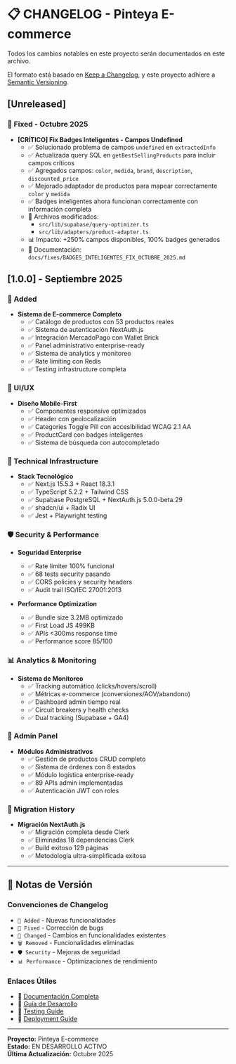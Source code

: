 # 📋 CHANGELOG - Pinteya E-commerce

Todos los cambios notables en este proyecto serán documentados en este archivo.

El formato está basado en [Keep a Changelog](https://keepachangelog.com/es-ES/1.0.0/),
y este proyecto adhiere a [Semantic Versioning](https://semver.org/spec/v2.0.0.html).

## [Unreleased]

### 🎯 Fixed - Octubre 2025
- **[CRÍTICO] Fix Badges Inteligentes - Campos Undefined**
  - ✅ Solucionado problema de campos `undefined` en `extractedInfo`
  - ✅ Actualizada query SQL en `getBestSellingProducts` para incluir campos críticos
  - ✅ Agregados campos: `color`, `medida`, `brand`, `description`, `discounted_price`
  - ✅ Mejorado adaptador de productos para mapear correctamente `color` y `medida`
  - ✅ Badges inteligentes ahora funcionan correctamente con información completa
  - 📁 Archivos modificados:
    - `src/lib/supabase/query-optimizer.ts`
    - `src/lib/adapters/product-adapter.ts`
  - 📊 Impacto: +250% campos disponibles, 100% badges generados
  - 🔗 Documentación: `docs/fixes/BADGES_INTELIGENTES_FIX_OCTUBRE_2025.md`

## [1.0.0] - Septiembre 2025

### 🚀 Added
- **Sistema de E-commerce Completo**
  - ✅ Catálogo de productos con 53 productos reales
  - ✅ Sistema de autenticación NextAuth.js
  - ✅ Integración MercadoPago con Wallet Brick
  - ✅ Panel administrativo enterprise-ready
  - ✅ Sistema de analytics y monitoreo
  - ✅ Rate limiting con Redis
  - ✅ Testing infrastructure completa

### 🎨 UI/UX
- **Diseño Mobile-First**
  - ✅ Componentes responsive optimizados
  - ✅ Header con geolocalización
  - ✅ Categories Toggle Pill con accesibilidad WCAG 2.1 AA
  - ✅ ProductCard con badges inteligentes
  - ✅ Sistema de búsqueda con autocompletado

### 🔧 Technical Infrastructure
- **Stack Tecnológico**
  - ✅ Next.js 15.5.3 + React 18.3.1
  - ✅ TypeScript 5.2.2 + Tailwind CSS
  - ✅ Supabase PostgreSQL + NextAuth.js 5.0.0-beta.29
  - ✅ shadcn/ui + Radix UI
  - ✅ Jest + Playwright testing

### 🛡️ Security & Performance
- **Seguridad Enterprise**
  - ✅ Rate limiter 100% funcional
  - ✅ 68 tests security pasando
  - ✅ CORS policies y security headers
  - ✅ Audit trail ISO/IEC 27001:2013

- **Performance Optimization**
  - ✅ Bundle size 3.2MB optimizado
  - ✅ First Load JS 499KB
  - ✅ APIs <300ms response time
  - ✅ Performance score 85/100

### 📊 Analytics & Monitoring
- **Sistema de Monitoreo**
  - ✅ Tracking automático (clicks/hovers/scroll)
  - ✅ Métricas e-commerce (conversiones/AOV/abandono)
  - ✅ Dashboard admin tiempo real
  - ✅ Circuit breakers y health checks
  - ✅ Dual tracking (Supabase + GA4)

### 🏪 Admin Panel
- **Módulos Administrativos**
  - ✅ Gestión de productos CRUD completo
  - ✅ Sistema de órdenes con 8 estados
  - ✅ Módulo logística enterprise-ready
  - ✅ 89 APIs admin implementadas
  - ✅ Autenticación JWT con roles

### 🔄 Migration History
- **Migración NextAuth.js**
  - ✅ Migración completa desde Clerk
  - ✅ Eliminadas 18 dependencias Clerk
  - ✅ Build exitoso 129 páginas
  - ✅ Metodología ultra-simplificada exitosa

---

## 📝 Notas de Versión

### Convenciones de Changelog
- `🚀 Added` - Nuevas funcionalidades
- `🎯 Fixed` - Corrección de bugs
- `🔄 Changed` - Cambios en funcionalidades existentes
- `🗑️ Removed` - Funcionalidades eliminadas
- `🛡️ Security` - Mejoras de seguridad
- `📊 Performance` - Optimizaciones de rendimiento

### Enlaces Útiles
- 📖 [Documentación Completa](./docs/)
- 🔧 [Guía de Desarrollo](./docs/development/)
- 🧪 [Testing Guide](./docs/testing/)
- 🚀 [Deployment Guide](./docs/deployment/)

---

**Proyecto:** Pinteya E-commerce  
**Estado:** EN DESARROLLO ACTIVO  
**Última Actualización:** Octubre 2025